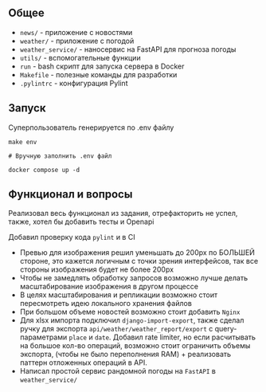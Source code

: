 ## Общее
- `news/` - приложение с новостями
- `weather/` - приложение с погодой
- `weather_service/` - наносервис на FastAPI для прогноза погоды
- `utils/` - вспомогательные функции
- `run` - bash скрипт для запуска сервера в Docker
- `Makefile` - полезные команды для разработки
- `.pylintrc` - конфигурация Pylint
## Запуск
Суперпользователь генерируется по .env файлу
```shell
make env

# Вручную заполнить .env файл

docker compose up -d
```
## Функционал и вопросы
Реализовал весь функционал из задания, отрефакторить не успел, также, хотел бы добавить тесты и Openapi

Добавил проверку кода `pylint` и в CI
- Превью для изображения решил уменьшать до 200px по БОЛЬШЕЙ стороне, это кажется логичным с точки зрения интерфейсов,
так все стороны изображения будет не более 200px
- Чтобы не замедлять обработку запросов возможно лучше делать масштабирование изображения в другом процессе
- В целях масштабирования и репликации возможно стоит пересмотреть идею локального хранения файлов
- При большом объеме новостей возможно стоит добавить `Nginx`
- Для xlsx импорта подключил `django-import-export`, также сделал ручку для экспорта `api/weather/weather_report/export`
с query-параметрами `place` и `date`. Добавил rate limiter, но если расчитывать на большое кол-во операций, возможно
стоит ограничить объемы экспорта, (чтобы не было переполнения RAM) + реализовать паттерн отложенных операций в API.
- Написал простой сервис рандомной погоды на `FastAPI` в `weather_service/`
